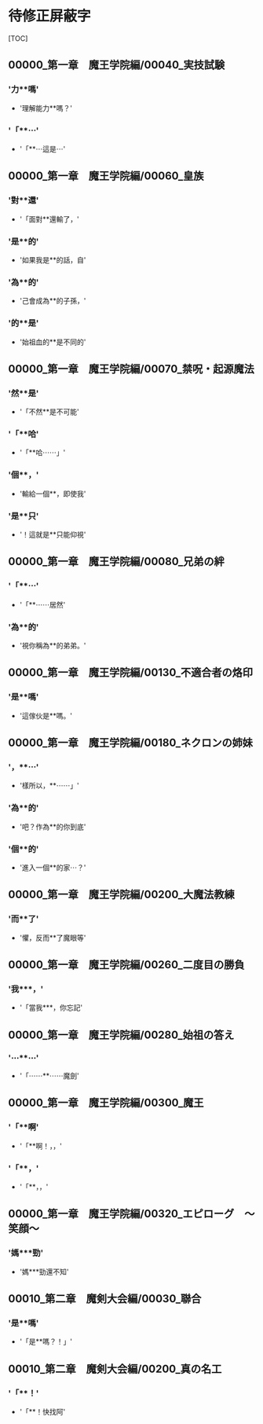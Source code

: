 # 待修正屏蔽字

[TOC]

## 00000_第一章　魔王学院編/00040_実技試験

### '力**嗎'

- '理解能力**嗎？'

### '「**⋯'

- '「**⋯這是⋯'


## 00000_第一章　魔王学院編/00060_皇族

### '對**還'

- '「面對**還輸了，'

### '是**的'

- '如果我是**的話，自'

### '為**的'

- '己會成為**的子孫，'

### '的**是'

- '始祖血的**是不同的'


## 00000_第一章　魔王学院編/00070_禁呪・起源魔法

### '然**是'

- '「不然**是不可能'

### '「**哈'

- '「**哈⋯⋯」'

### '個**，'

- '輸給一個**，即使我'

### '是**只'

- '！這就是**只能仰視'


## 00000_第一章　魔王学院編/00080_兄弟の絆

### '「**⋯'

- '「**⋯⋯居然'

### '為**的'

- '視你稱為**的弟弟。'


## 00000_第一章　魔王学院編/00130_不適合者の烙印

### '是**嗎'

- '這傢伙是**嗎。'


## 00000_第一章　魔王学院編/00180_ネクロンの姉妹

### '，**⋯'

- '樣所以，**⋯⋯」'

### '為**的'

- '吧？作為**的你到底'

### '個**的'

- '進入一個**的家⋯？'


## 00000_第一章　魔王学院編/00200_大魔法教練

### '而**了'

- '懼，反而**了魔眼等'


## 00000_第一章　魔王学院編/00260_二度目の勝負

### '我***，'

- '「當我***，你忘記'


## 00000_第一章　魔王学院編/00280_始祖の答え

### '⋯**⋯'

- '「⋯⋯**⋯⋯魔劍'


## 00000_第一章　魔王学院編/00300_魔王

### '「**啊'

- '「**啊！，，'

### '「**，'

- '「**，，'


## 00000_第一章　魔王学院編/00320_エピローグ　～笑顔～

### '媽***勁'

- '媽***勁還不知'


## 00010_第二章　魔剣大会編/00030_聯合

### '是**嗎'

- '「是**嗎？！」'


## 00010_第二章　魔剣大会編/00200_真の名工

### '「**！'

- '「**！快找阿'
